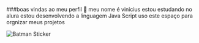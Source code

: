 ###boas vindas ao meu perfil 🦇
meu nome é vinicius estou estudando no alura 
estou desenvolvendo a linguagem Java Script
uso este espaço para orgnizar meus projetos






![Batman Sticker](https://media.tenor.com/j8m4rwG-sFkAAAAi/batman.gif)
